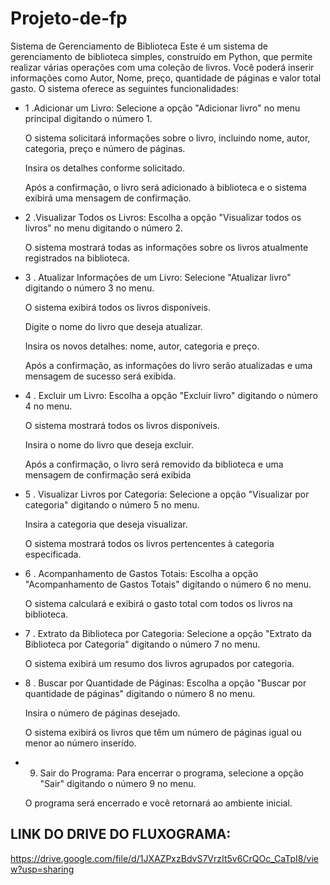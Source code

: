 # Projeto-de-fp

Sistema de Gerenciamento de Biblioteca
Este é um sistema de gerenciamento de biblioteca simples, construído em Python, que permite realizar várias operações com uma coleção de livros. Você poderá inserir informações como Autor, Nome, preço, quantidade de páginas e valor total gasto. O sistema oferece as seguintes funcionalidades:

- 1 .Adicionar um Livro:
    Selecione a opção "Adicionar livro" no menu principal digitando o número 1.
    
    O sistema solicitará informações sobre o livro, incluindo nome, autor, categoria, preço e número de páginas.
    
    Insira os detalhes conforme solicitado.
    
    Após a confirmação, o livro será adicionado à biblioteca e o sistema exibirá uma mensagem de confirmação.

- 2 .Visualizar Todos os Livros:
  Escolha a opção "Visualizar todos os livros" no menu digitando o número 2.
  
  O sistema mostrará todas as informações sobre os livros atualmente registrados na biblioteca.

- 3 . Atualizar Informações de um Livro:
  Selecione "Atualizar livro" digitando o número 3 no menu.
  
  O sistema exibirá todos os livros disponíveis.
  
  Digite o nome do livro que deseja atualizar.
  
  Insira os novos detalhes: nome, autor, categoria e preço.
  
  Após a confirmação, as informações do livro serão atualizadas e uma mensagem de sucesso será exibida.

- 4 . Excluir um Livro:
  Escolha a opção "Excluir livro" digitando o número 4 no menu.
  
  O sistema mostrará todos os livros disponíveis.
  
  Insira o nome do livro que deseja excluir.
  
  Após a confirmação, o livro será removido da biblioteca e uma mensagem de confirmação será exibida

- 5 . Visualizar Livros por Categoria:
  Selecione a opção "Visualizar por categoria" digitando o número 5 no menu.
  
  Insira a categoria que deseja visualizar.
  
  O sistema mostrará todos os livros pertencentes à categoria especificada.

- 6 . Acompanhamento de Gastos Totais:
  Escolha a opção "Acompanhamento de Gastos Totais" digitando o número 6 no menu.
  
  O sistema calculará e exibirá o gasto total com todos os livros na biblioteca.

- 7 . Extrato da Biblioteca por Categoria:
  Selecione a opção "Extrato da Biblioteca por Categoria" digitando o número 7 no menu.
  
  O sistema exibirá um resumo dos livros agrupados por categoria.

- 8 . Buscar por Quantidade de Páginas:
  Escolha a opção "Buscar por quantidade de páginas" digitando o número 8 no menu.
  
  Insira o número de páginas desejado.
  
  O sistema exibirá os livros que têm um número de páginas igual ou menor ao número inserido.

- 9. Sair do Programa:
  Para encerrar o programa, selecione a opção "Sair" digitando o número 9 no menu.
  
  O programa será encerrado e você retornará ao ambiente inicial.

## LINK DO DRIVE DO FLUXOGRAMA:
https://drive.google.com/file/d/1JXAZPxzBdvS7VrzIt5v6CrQOc_CaTpI8/view?usp=sharing  
